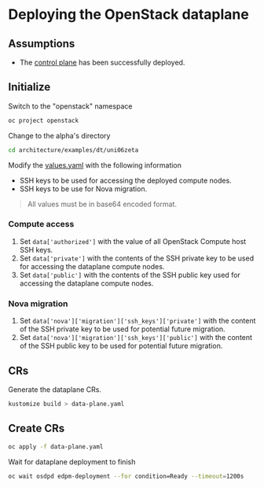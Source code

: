 # Deploying the OpenStack dataplane

## Assumptions

- The [control plane](control-plane.md) has been successfully deployed.

## Initialize

Switch to the "openstack" namespace

```bash
oc project openstack
```

Change to the alpha's directory

```bash
cd architecture/examples/dt/uni06zeta
```

Modify the [values.yaml](values.yaml) with the following information

- SSH keys to be used for accessing the deployed compute nodes.
- SSH keys to be use for Nova migration.

> All values must be in base64 encoded format.

### Compute access

1. Set `data['authorized']` with the value of all OpenStack Compute host SSH
  keys.
2. Set `data['private']` with the contents of the SSH private key to be used
  for accessing the dataplane compute nodes.
3. Set `data['public']` with the contents of the SSH public key used for
  accessing the dataplane compute nodes.

### Nova migration

1. Set `data['nova']['migration']['ssh_keys']['private']` with the content of
  the SSH private key to be used for potential future migration.
2. Set `data['nova']['migration']['ssh_keys']['public']` with the content of
  the SSH public key to be used for potential future migration.

## CRs

Generate the dataplane CRs.

```bash
kustomize build > data-plane.yaml
```

## Create CRs

```bash
oc apply -f data-plane.yaml
```

Wait for dataplane deployment to finish

```bash
oc wait osdpd edpm-deployment --for condition=Ready --timeout=1200s
```
